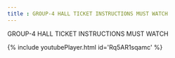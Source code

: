 ```yaml
---
title : GROUP-4 HALL TICKET INSTRUCTIONS MUST WATCH
---
```


GROUP-4 HALL TICKET INSTRUCTIONS MUST WATCH



{% include youtubePlayer.html id='Rq5AR1sqamc' %}
